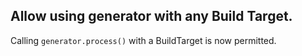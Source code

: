 ## Allow using generator with any Build Target.

Calling `generator.process()` with a BuildTarget is now permitted.